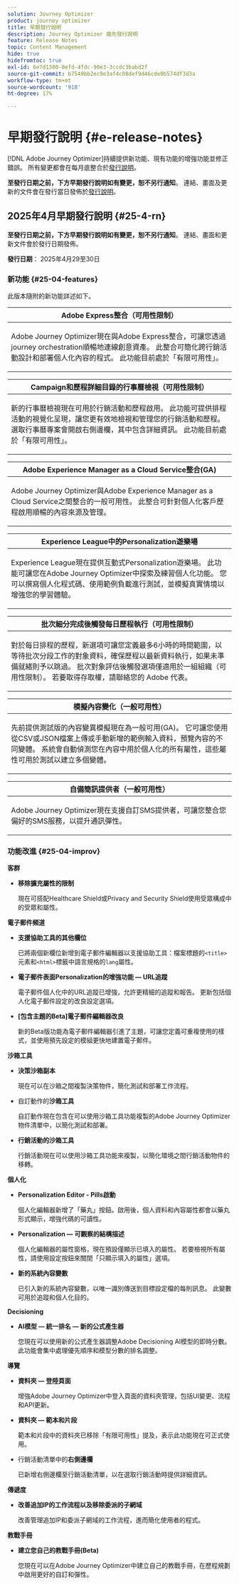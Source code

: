 ```yaml
---
solution: Journey Optimizer
product: journey optimizer
title: 早期發行說明
description: Journey Optimizer 搶先發行說明
feature: Release Notes
topic: Content Management
hide: true
hidefromtoc: true
exl-id: 6e7d1300-8efd-4fdc-90e3-3ccdc3babd2f
source-git-commit: b7549bb2ec9e3af4c08def9d46cde0b574df3d3a
workflow-type: tm+mt
source-wordcount: '918'
ht-degree: 17%

---
```


# 早期發行說明 {#e-release-notes}

[!DNL Adobe Journey Optimizer]持續提供新功能、現有功能的增強功能並修正錯誤。 所有變更都會在每月底整合於[發行說明](release-notes.md)。

**至發行日期之前，下方早期發行說明如有變更，恕不另行通知**。 連結、畫面及更新的文件會在發行當日發佈於[發行說明](release-notes.md)。


## 2025年4月早期發行說明 {#25-4-rn}


**至發行日期之前，下方早期發行說明如有變更，恕不另行通知**。 連結、畫面和更新文件會於發行日期發佈。

**發行日期**： 2025年4月29至30日


### 新功能 {#25-04-features}

此版本隨附的新功能詳述如下。

<table>
<thead>
<tr>
<th><strong>Adobe Express整合（可用性限制）</strong><br/></th>
</tr>
</thead>
<tbody>
<tr>
<td>
<p>Adobe Journey Optimizer現在與Adobe Express整合，可讓您透過journey orchestration順暢地連線創意資產。 此整合可簡化跨行銷活動設計和部署個人化內容的程式。 此功能目前處於「有限可用性」。</p>
</td>
</tr>
</tbody>
</table>

<table>
<thead>
<tr>
<th><strong>Campaign和歷程詳細目錄的行事曆檢視（可用性限制）</strong><br/></th>
</tr>
</thead>
<tbody>
<tr>
<td>
<p>新的行事曆檢視現在可用於行銷活動和歷程啟用。 此功能可提供排程活動的視覺化呈現，讓您更有效地檢視和管理您的行銷活動和歷程。 選取行事曆專案會開啟右側邊欄，其中包含詳細資訊。 此功能目前處於「有限可用性」。</p>
</td>
</tr>
</tbody>
</table>

<table>
<thead>
<tr>
<th><strong>Adobe Experience Manager as a Cloud Service整合(GA)</strong><br/></th>
</tr>
</thead>
<tbody>
<tr>
<td>
<p>Adobe Journey Optimizer與Adobe Experience Manager as a Cloud Service之間整合的一般可用性。 此整合可針對個人化客戶歷程啟用順暢的內容來源及管理。</p>
</td>
</tr>
</tbody>
</table>

<table>
<thead>
<tr>
<th><strong>Experience League中的Personalization遊樂場</strong><br/></th>
</tr>
</thead>
<tbody>
<tr>
<td>
<p>Experience League現在提供互動式Personalization遊樂場。 此功能可讓您在Adobe Journey Optimizer中探索及練習個人化功能。 您可以撰寫個人化程式碼、使用範例負載進行測試，並模擬真實情境以增強您的學習體驗。</p>
</td>
</tr>
</tbody>
</table>

<table>
<thead>
<tr>
<th><strong>批次細分完成後觸發每日歷程執行（可用性限制）</strong><br/></th>
</tr>
</thead>
<tbody>
<tr>
<td>
<p>對於每日排程的歷程，新選項可讓您定義最多6小時的時間範圍，以等待批次分段工作的對象資料，確保歷程以最新資料執行，如果未準備就緒則予以跳過。 批次對象評估後觸發選項僅適用於一組組織（可用性限制）。 若要取得存取權，請聯絡您的 Adobe 代表。</p>
</td>
</tr>
</tbody>
</table>

<table>
<thead>
<tr>
<th><strong>模擬內容變化（一般可用性）</strong><br/></th>
</tr>
</thead>
<tbody>
<tr>
<td>
<p>先前提供測試版的內容變異模擬現在為一般可用(GA)。 它可讓您使用從CSV或JSON檔案上傳或手動新增的範例輸入資料，預覽內容的不同變體。 系統會自動偵測您在內容中用於個人化的所有屬性，這些屬性可用於測試以建立多個變體。</p>
</td>
</tr>
</tbody>
</table>

<table>
<thead>
<tr>
<th><strong>自備簡訊提供者（一般可用性）</strong><br/></th>
</tr>
</thead>
<tbody>
<tr>
<td>
<p>Adobe Journey Optimizer現在支援自訂SMS提供者，可讓您整合您偏好的SMS服務，以提升通訊彈性。</p>
</td>
</tr>
</tbody>
</table>



<!--table>
<thead>
<tr>
<th><strong>Integration with Adobe Express</strong><br/></th>
</tr>
</thead>
<tbody>
<tr>
<td>
<p>The Adobe Express integration in Adobe Journey Optimizer lets you use Adobe Express's editing tools directly during content creation, enabling you to resize, remove backgrounds, crop, and convert assets to JPEG or PNG.<p>
</td>
</tr>
</tbody>
</table>


<table>
<thead>
<tr>
<th><strong>Calendar view for journeys (Limited Availability)</strong><br/></th>
</tr>
</thead>
<tbody>
<tr>
<td>
<p>A calendar view is now allows you to visualize all journeys activations. This capability is released as a Limited Availability to a select group of customers.<p>
<p>This change is only available for a set of organizations (Limited Availability). To gain access, contact your Adobe representative.</p>
</td>
</tr>
</tbody>
</table>

<table>
<thead>
<tr>
<th><strong>Integration with Dynamic Media (Limited Availability)</strong><br/></th>
</tr>
</thead>
<tbody>
<tr>
<td>
<p>Dynamic media assets are now directly available and accessible in Journey Optimizer. This integration enables you to:
<ul>
<li>Centrally manage assets with real-time updates</li>
<li>Modify your assets settings such as width and height instantly</li>
<li>Personalize your content using images with text overlays</li>
<li>Customize Dynamic Media templates by updating your content and adding personalization fields</li>
</ul>
<p>
<p>This integration is only available for a set of organizations (Limited Availability). To gain access, contact your Adobe representative.</p>
</td>
</tr>
</tbody>
</table>


<table>
<thead>
<tr>
<th><strong>LINE channel (Limited Availability)</strong><br/></th>
</tr>
</thead>
<tbody>
<tr>
<td>
<p>Adobe Journey Optimizer has expanded its cross-channel capabilities to include support for the LINE channel. This enhancement allows you to create, edit, and preview LINE experiences enabling more personalized and engaging interactions. With LINE, you can connect with more customers, send relevant content, and improve your engagement.<p>
<p>This capability is only available for a set of organizations (Limited Availability). To gain access, contact your Adobe representative.</p>
</td>
</tr>
</tbody>
</table-->

### 功能改進 {#25-04-improv}

**客群**

- **移除擴充屬性的限制**

  現在可搭配Healthcare Shield或Privacy and Security Shield使用受眾構成中的受眾和屬性。

**電子郵件頻道**

- **支援協助工具的其他欄位**

  已將兩個新欄位新增到電子郵件編輯器以支援協助工具：檔案標題的`<title>`元素和`<html>`標籤中語言規格的`lang`屬性。

- **電子郵件表面Personalization的增強功能 — URL追蹤**

  電子郵件個人化中的URL追蹤已增強，允許更精細的追蹤和報告。 更新包括個人化電子郵件設定的改良設定選項。


- **[包含主題的Beta]電子郵件編輯器改良**

  新的Beta版功能為電子郵件編輯器引進了主題，可讓您定義可重複使用的樣式，並使用預先設定的模組更快地建置電子郵件。

**沙箱工具**

- **決策沙箱副本**

  現在可以在沙箱之間複製決策物件，簡化測試和部署工作流程。

- 自訂動作的&#x200B;**沙箱工具**

  自訂動作現在包含在可以使用沙箱工具功能複製的Adobe Journey Optimizer物件清單中，以簡化測試和部署。

- **行銷活動的沙箱工具**

  行銷活動現在可以使用沙箱工具功能來複製，以簡化環境之間行銷活動物件的移轉。

**個人化**

- **Personalization Editor - Pills啟動**

  個人化編輯器新增了「藥丸」按鈕。啟用後，個人資料和內容屬性都會以藥丸形式顯示，增強代碼的可讀性。

- **Personalization — 可觀察的結構描述**

  個人化編輯器的屬性窗格，現在預設僅顯示已填入的屬性。 若要檢視所有屬性，請使用設定按鈕來關閉「只顯示填入的屬性」選項。

- **新的系統內容變數**

  已引入新的系統內容變數，以唯一識別傳送到目標設定檔的每則訊息。 此變數可用於追蹤和個人化目的。



**Decisioning**

- **AI模型 — 統一排名 — 新的公式產生器**

  您現在可以使用新的公式產生器調整Adobe Decisioning AI模型的即時分數。 此功能會集中處理優先順序和模型分數的排名調整。

**導覽**

- **資料夾 — 登陸頁面**

  增強Adobe Journey Optimizer中登入頁面的資料夾管理，包括UI變更、流程和API更新。

- **資料夾 — 範本和片段**

  範本和片段中的資料夾已移除「有限可用性」提及，表示此功能現在可正式使用。

- 行銷活動清單中的&#x200B;**右側邊欄**

  已新增右側邊欄至行銷活動清單，以在選取行銷活動時提供詳細資訊。



**傳遞度**

- **改善追加IP的工作流程以及移除委派的子網域**

  改善管理追加IP和委派子網域的工作流程，進而簡化使用者的程式。

**教戰手冊**

- **建立您自己的教戰手冊(Beta)**

  您現在可以在Adobe Journey Optimizer中建立自己的教戰手冊，在歷程規劃中啟用更好的自訂和彈性。
